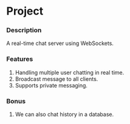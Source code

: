 # Project

### Description
A real-time chat server using WebSockets. 

### Features

1. Handling multiple user chatting in real time. 
2. Broadcast message to all clients. 
3. Supports private messaging. 

### Bonus 
1. We can also chat history in a database. 
